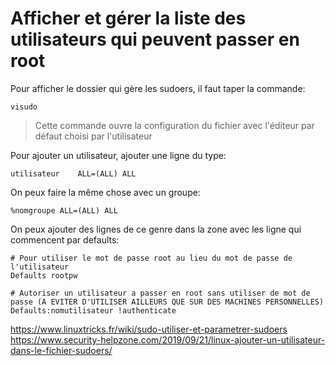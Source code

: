 # Afficher et gérer la liste des utilisateurs qui peuvent passer en root

Pour afficher le dossier qui gère les sudoers, il faut taper la commande:
```
visudo
```
> Cette commande ouvre la configuration du fichier avec l'éditeur par défaut choisi par l'utilisateur

Pour ajouter un utilisateur, ajouter une ligne du type:
```
utilisateur    ALL=(ALL) ALL
```
On peux faire la même chose avec un groupe:
```
%nomgroupe ALL=(ALL) ALL
```

On peux ajouter des lignes de ce genre dans la zone avec les ligne qui commencent par defaults:
```
# Pour utiliser le mot de passe root au lieu du mot de passe de l'utilisateur
Defaults rootpw 

# Autoriser un utilisateur a passer en root sans utiliser de mot de passe (A EVITER D'UTILISER AILLEURS QUE SUR DES MACHINES PERSONNELLES)
Defaults:nomutilisateur !authenticate
```




https://www.linuxtricks.fr/wiki/sudo-utiliser-et-parametrer-sudoers  
https://www.security-helpzone.com/2019/09/21/linux-ajouter-un-utilisateur-dans-le-fichier-sudoers/